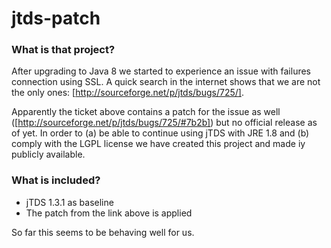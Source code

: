 # jtds-patch

### What is that project?
After upgrading to Java 8 we started to experience an issue with failures connection using SSL. A quick search in the internet shows that we are not the only ones: [http://sourceforge.net/p/jtds/bugs/725/]. 

Apparently the ticket above contains a patch for the issue as well ([http://sourceforge.net/p/jtds/bugs/725/#7b2b]) but no official release as of yet. In order to (a) be able to continue using jTDS with JRE 1.8 and (b) comply with the LGPL license we have created this project and made iy publicly available. 

### What is included?
* jTDS 1.3.1 as baseline
* The patch from the link above is applied


So far this seems to be behaving well for us.
